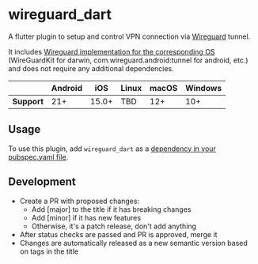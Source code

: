 # wireguard_dart

A flutter plugin to setup and control VPN connection via [Wireguard](https://www.wireguard.com/) tunnel.

It includes [Wireguard implementation for the corresponding OS](https://www.wireguard.com/embedding/) (WireGuardKit for darwin, com.wireguard.android:tunnel for android, etc.) and does not require any additional dependencies.


|             | Android | iOS   | Linux | macOS | Windows     |
|-------------|---------|-------|-------|-------|-------------|
| **Support** | 21+     | 15.0+ | TBD   | 12+   | 10+         |

## Usage

To use this plugin, add `wireguard_dart` as a [dependency in your pubspec.yaml file](https://flutter.dev/platform-plugins/).

## Development

- Create a PR with proposed changes:
  - Add [major] to the title if it has breaking changes
  - Add [minor] if it has new features
  - Otherwise, it's a patch release, don't add anything
- After status checks are passed and PR is approved, merge it
- Changes are automatically released as a new semantic version based on tags in the title
